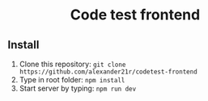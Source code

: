 <h1 align="center">Code test frontend</h1>

## Install

1. Clone this repository: `git clone https://github.com/alexander21r/codetest-frontend`
7. Type in root folder: `npm install`
8. Start server by typing: `npm run dev`
